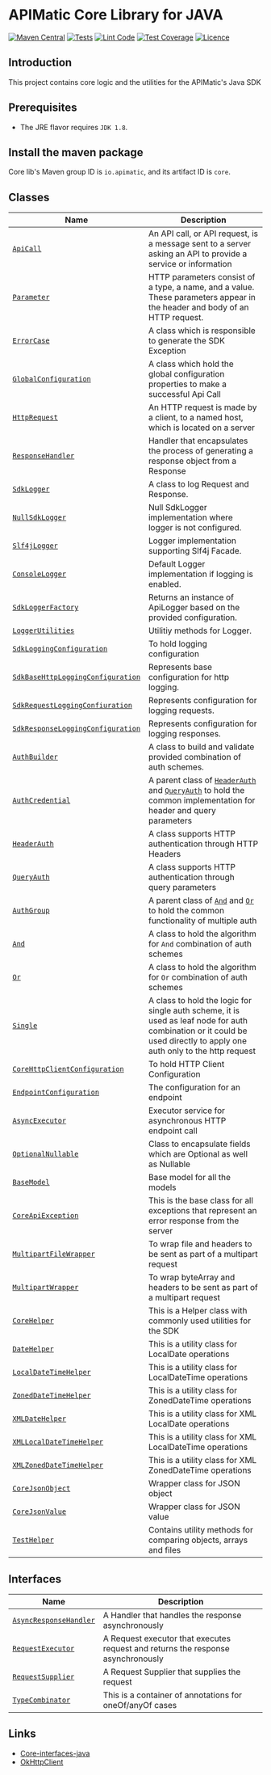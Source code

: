 # APIMatic Core Library for JAVA

[![Maven Central][maven-badge]][maven-url]
[![Tests][test-badge]][test-url]
[![Lint Code][lint-badge]][lint-url]
[![Test Coverage][test-coverage-url]][code-climate-url]
[![Licence][license-badge]][license-url]

## Introduction

This project contains core logic and the utilities for the APIMatic's Java SDK

## Prerequisites

* The JRE flavor requires `JDK 1.8`.

## Install the maven package

Core lib's Maven group ID is `io.apimatic`, and its artifact ID is `core`.

## Classes

| Name                                                                                                                             | Description                                                                                                                                                                                                                                           |
|----------------------------------------------------------------------------------------------------------------------------------|-------------------------------------------------------------------------------------------------------------------------------------------------------------------------------------------------------------------------------------------------------|
| [`ApiCall`](./src/main/java/io/apimatic/core/ApiCall.java)                                                                       | An API call, or API request, is a message sent to a server asking an API to provide a service or information                                                                                                                                          |
| [`Parameter`](./src/main/java/io/apimatic/core/Parameter.java)                                                                   | HTTP parameters consist of a type, a name, and a value. These parameters appear in the header and body of an HTTP request.                                                                                                                            |
| [`ErrorCase`](./src/main/java/io/apimatic/core/ErrorCase.java)                                                                   | A class which is responsible to generate the SDK Exception                                                                                                                                                                                            |
| [`GlobalConfiguration`](./src/main/java/io/apimatic/core/GlobalConfiguration.java)                                               | A class which hold the global configuration properties to make a successful Api Call                                                                                                                                                                  |
| [`HttpRequest`](./src/main/java/io/apimatic/core/HttpRequest.java)                                                               | An HTTP request is made by a client, to a named host, which is located on a server                                                                                                                                                                    |
| [`ResponseHandler`](./src/main/java/io/apimatic/core/ResponseHandler.java)                                                       | Handler that encapsulates the process of generating a response object from a Response                                                                                                                                                                 |
| [`SdkLogger`](./src/main/java/io/apimatic/core/logger/SdkLogger.java)                                                            | A class to log Request and Response.                                                                                                                                                                                                                  |
| [`NullSdkLogger`](./src/main/java/io/apimatic/core/logger/NullSdkLogger.java)                                                    | Null SdkLogger implementation where logger is not configured.                                                                                                                                                                                         |
| [`Slf4jLogger`](./src/main/java/io/apimatic/core/logger/Slf4jLogger.java)                                                        | Logger implementation supporting Slf4j Facade.                                                                                                                                                                                                        |
| [`ConsoleLogger`](./src/main/java/io/apimatic/core/logger/ConsoleLogger.java)                                                    | Default Logger implementation if logging is enabled.                                                                                                                                                                                                  |
| [`SdkLoggerFactory`](./src/main/java/io/apimatic/core/logger/SdkLoggerFactory.java)                                              | Returns an instance of ApiLogger based on the provided configuration.                                                                                                                                                                                 |
| [`LoggerUtilities`](./src/main/java/io/apimatic/core/logger/LoggerUtilities.java)                                                | Utilitiy methods for Logger.                                                                                                                                                                                                                          |
| [`SdkLoggingConfiguration`](./src/main/java/io/apimatic/core/logger/configurations/SdkLoggingConfiguration.java)                 | To hold logging configuration                                                                                                                                                                                                                         |
| [`SdkBaseHttpLoggingConfiguration`](./src/main/java/io/apimatic/core/logger/configurations/SdkBaseHttpLoggingConfiguration.java) | Represents base configuration for http logging.                                                                                                                                                                                                       |
| [`SdkRequestLoggingConfiuration`](./src/main/java/io/apimatic/core/logger/configurations/SdkRequestLoggingConfiguration.java)    | Represents configuration for logging requests.                                                                                                                                                                                                        |
| [`SdkResponseLoggingConfiguration`](./src/main/java/io/apimatic/core/logger/configurations/SdkResponseLoggingConfiguration.java) | Represents configuration for logging responses.                                                                                                                                                                                                       |
| [`AuthBuilder`](./src/main/java/io/apimatic/core/authentication/AuthBuilder.java)                                                | A class to build and validate provided combination of auth schemes.                                                                                                                                                                                   |
| [`AuthCredential`](./src/main/java/io/apimatic/core/authentication/AuthCredential.java)                                          | A parent class of [`HeaderAuth`](./src/main/java/io/apimatic/core/authentication/HeaderAuth.java) and [`QueryAuth`](./src/main/java/io/apimatic/core/authentication/QueryAuth.java) to hold the common implementation for header and query parameters |
| [`HeaderAuth`](./src/main/java/io/apimatic/core/authentication/HeaderAuth.java)                                                  | A class supports HTTP authentication through HTTP Headers                                                                                                                                                                                             |
| [`QueryAuth`](./src/main/java/io/apimatic/core/authentication/QueryAuth.java)                                                    | A class supports HTTP authentication through query parameters                                                                                                                                                                                         |
| [`AuthGroup`](./src/main/java/io/apimatic/core/authentication/multiple/AuthGroup.java)                                           | A parent class of [`And`](./src/main/java/io/apimatic/core/authentication/multiple/And.java) and [`Or`](./src/main/java/io/apimatic/core/authentication/multiple/Or.java) to hold the common functionality of multiple auth                           |
| [`And`](./src/main/java/io/apimatic/core/authentication/multiple/And.java)                                                       | A class to hold the algorithm for `And` combination of auth schemes                                                                                                                                                                                   |
| [`Or`](./src/main/java/io/apimatic/core/authentication/multiple/Or.java)                                                         | A class to hold the algorithm for `Or` combination of auth schemes                                                                                                                                                                                    |
| [`Single`](./src/main/java/io/apimatic/core/authentication/multiple/Single.java)                                                 | A class to hold the logic for single auth scheme, it is used as leaf node for auth combination or it could be used directly to apply one auth only to the http request                                                                                |
| [`CoreHttpClientConfiguration`](./src/main/java/io/apimatic/core/configurations/http/client/CoreHttpClientConfiguration.java)    | To hold HTTP Client Configuration                                                                                                                                                                                                                     |
| [`EndpointConfiguration`](./src/main/java/io/apimatic/core/configurations/http/request/EndpointConfiguration.java)               | The configuration for an endpoint                                                                                                                                                                                                                     |
| [`AsyncExecutor`](./src/main/java/io/apimatic/core/request/async/AsyncExecutor.java)                                             | Executor service for asynchronous HTTP endpoint call                                                                                                                                                                                                  |
| [`OptionalNullable`](./src/main/java/io/apimatic/core/types/OptionalNullable.java)                                               | Class to encapsulate fields which are Optional as well as Nullable                                                                                                                                                                                    |
| [`BaseModel`](./src/main/java/io/apimatic/core/types/BaseModel.java)                                                             | Base model for all the models                                                                                                                                                                                                                         |
| [`CoreApiException`](./src/main/java/io/apimatic/core/types/CoreApiException.java)                                               | This is the base class for all exceptions that represent an error response from the server                                                                                                                                                            |
| [`MultipartFileWrapper`](./src/main/java/io/apimatic/core/types/http/request/MultipartFileWrapper.java)                          | To wrap file and headers to be sent as part of a multipart request                                                                                                                                                                                    |
| [`MultipartWrapper`](./src/main/java/io/apimatic/core/types/http/request/MultipartWrapper.java)                                  | To wrap byteArray and headers to be sent as part of a multipart request                                                                                                                                                                               |
| [`CoreHelper`](./src/main/java/io/apimatic/core/utilities/CoreHelper.java)                                                       | This is a Helper class with commonly used utilities for the SDK                                                                                                                                                                                       |
| [`DateHelper`](./src/main/java/io/apimatic/core/utilities/DateHelper.java)                                                       | This is a utility class for LocalDate operations                                                                                                                                                                                                      |
| [`LocalDateTimeHelper`](./src/main/java/io/apimatic/core/utilities/LocalDateTimeHelper.java)                                     | This is a utility class for LocalDateTime operations                                                                                                                                                                                                  |
| [`ZonedDateTimeHelper`](./src/main/java/io/apimatic/core/utilities/ZonedDateTimeHelper.java)                                     | This is a utility class for ZonedDateTime operations                                                                                                                                                                                                  |
| [`XMLDateHelper`](./src/main/java/io/apimatic/core/utilities/XMLDateHelper.java)                                                 | This is a utility class for XML LocalDate operations                                                                                                                                                                                                  |
| [`XMLLocalDateTimeHelper`](./src/main/java/io/apimatic/core/utilities/XmlLocalDateTimeHelper.java)                               | This is a utility class for XML LocalDateTime operations                                                                                                                                                                                              |
| [`XMLZonedDateTimeHelper`](./src/main/java/io/apimatic/core/utilities/XmlZonedDateTimeHelper.java)                               | This is a utility class for XML ZonedDateTime operations                                                                                                                                                                                              |
| [`CoreJsonObject`](./src/main/java/io/apimatic/core/utilities/CoreJsonObject.java)                                               | Wrapper class for JSON object                                                                                                                                                                                                                         |
| [`CoreJsonValue`](./src/main/java/io/apimatic/core/utilities/CoreJsonValue.java)                                                 | Wrapper class for JSON value                                                                                                                                                                                                                          |
| [`TestHelper`](./src/main/java/io/apimatic/core/utilities/TestHelper.java)                                                       | Contains utility methods for comparing objects, arrays and files                                                                                                                                                                                      |

## Interfaces

| Name                                                                                               | Description                                                                      |
|----------------------------------------------------------------------------------------------------|----------------------------------------------------------------------------------|
| [`AsyncResponseHandler`](./src/main/java/io/apimatic/core/request/async/AsyncResponseHandler.java) | A Handler that handles the response asynchronously                               |
| [`RequestExecutor`](./src/main/java/io/apimatic/core/request/async/RequestExecutor.java)           | A Request executor that executes request and returns the response asynchronously |
| [`RequestSupplier`](./src/main/java/io/apimatic/core/request/async/RequestSupplier.java)           | A Request Supplier that supplies the request                                     |
| [`TypeCombinator`](./src/main/java/io/apimatic/core/annotations/TypeCombinator.java)               | This is a container of annotations for oneOf/anyOf cases                         |

## Links

* [Core-interfaces-java](https://github.com/apimatic/core-interfaces-java)
* [OkHttpClient](https://github.com/apimatic/okhttp-client-lib)

[license-badge]: https://img.shields.io/badge/licence-MIT-blue

[license-url]: LICENSE

[maven-badge]: https://img.shields.io/maven-central/v/io.apimatic/core?color=green

[maven-url]: https://central.sonatype.com/artifact/io.apimatic/core

[test-badge]: https://github.com/apimatic/core-lib-java/actions/workflows/build-and-test.yml/badge.svg

[test-url]: https://github.com/apimatic/core-lib-java/actions/workflows/build-and-test.yml

[code-climate-url]: https://codeclimate.com/github/apimatic/core-lib-java

[maintainability-url]: https://api.codeclimate.com/v1/badges/74e497222508f9e858d6/maintainability

[test-coverage-url]: https://api.codeclimate.com/v1/badges/74e497222508f9e858d6/test_coverage

[lint-badge]: https://github.com/apimatic/core-lib-java/actions/workflows/linter.yml/badge.svg

[lint-url]: https://github.com/apimatic/core-lib-java/actions/workflows/linter.yml

